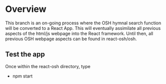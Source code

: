 # Overview
This branch is an on-going process where the OSH hymnal search function will be converted to a React App. This will eventually assimilate all previous aspects of the html/js webpage into the React framework. Until then, all previous OSH webpage aspects can be found in react-osh/osh.

## Test the app
Once within the react-osh directory, type
* npm start